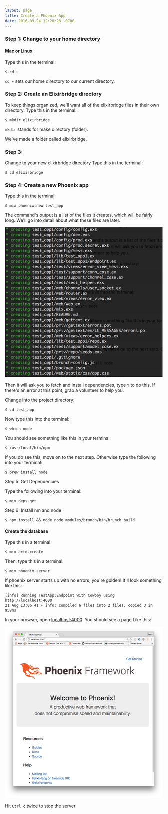 ```yaml
---
layout: page
title: Create a Phoenix App
date: 2016-09-24 12:28:28 -0700
---
```


### Step 1: Change to your home directory

#### Mac or Linux
Type this in the terminal:

```
$ cd ~
```

`cd ~` sets our home directory to our current directory.

### Step 2: Create an Elixirbridge directory

To keep things organized, we'll want all of the elixirbridge files in their own directory. Type this in the terminal:

```
$ mkdir elixirbridge
```
`mkdir` stands for make directory (folder).

We've made a folder called elixirbridge.

### Step 3:
Change to your new elixirbridge directory
Type this in the terminal:

```
$ cd elixirbridge
```
### Step 4: Create a new Phoenix app
Type this in the terminal:

```
$ mix phoenix.new test_app
```


The command's output is a list of the files it creates, which will be fairly long. We'll go into detail about what these files are later.

![phoenix app output](/assets/phoenix-new-app-output.png)


Then it will ask you to fetch and install dependencies, type `Y` to do this. If there's an error at this point, grab a volunteer to help you.

Change into the project directory:

```
$ cd test_app
```

Now type this into the terminal:

```
$ which node
```

You should see something like this in your terminal:

```
$ /usr/local/bin/npm
```

If you do see this, move on to the next step.
Otherwise type the following into your terminal:

```
$ brew install node
```

Step 5: Get Dependencies

Type the following into your terminal:

```
$ mix deps.get
```

Step 6: Install nm and node

```
$ npm install && node node_modules/brunch/bin/brunch build
```

#### Create the database

Type this in a terminal:

```
$ mix ecto.create
```

Then, type this in a terminal:
```
$ mix phoenix.server
```

If phoenix server starts up with no errors, you're golden! It'll look something like this:

```
[info] Running TestApp.Endpoint with Cowboy using http://localhost:4000
21 Aug 13:06:41 - info: compiled 6 files into 2 files, copied 3 in 958ms
```

In your browser, open [localhost:4000](http://localhost:4000). You should see a page Like this:

![](/assets/welcome-to-phoenix.png)


Hit `Ctrl c` twice to stop the server
